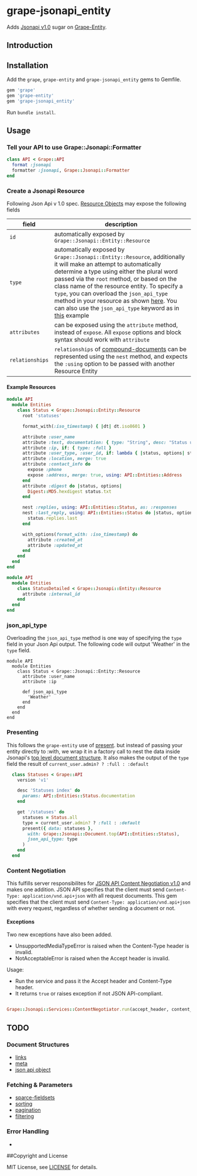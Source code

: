 # grape-jsonapi_entity

Adds [Jsonapi v1.0](http://jsonapi.org/) sugar on [Grape-Entity](https://github.com/ruby-grape/grape-entity).

## Introduction


## Installation

Add the `grape`, `grape-entity` and `grape-jsonapi_entity` gems to Gemfile.

```ruby
gem 'grape'
gem 'grape-entity'
gem 'grape-jsonapi_entity'
```

Run `bundle install`.

## Usage

### Tell your API to use Grape::Jsonapi::Formatter

```ruby
class API < Grape::API
  format :jsonapi
  formatter :jsonapi, Grape::Jsonapi::Formatter
end
```

### Create a Jsonapi Resource

Following Json Api v 1.0 spec.  [Resource Objects](http://jsonapi.org/format/#document-resource-objects)
may expose the following fields

field | description
------------ | -------------
`id` | automatically exposed by `Grape::Jsonapi::Entity::Resource`
`type` | automatically exposed by `Grape::Jsonapi::Entity::Resource`, additionally it will make an attempt to automatically determine a type using either the plural word passed via the `root` method, or based on the class name of the resource entity.  To specify a `type`, you can overload the `json_api_type` method in your resource as shown [here](#json_api_type).  You can also use the `json_api_type` keyword as in [this](#presenting) example 
`attributes` | can be exposed using the `attribute` method, instead of `expose`.  All `expose` options and block syntax should work with `attribute`
`relationships` | `relationships` of [compound-documents](http://jsonapi.org/format/#document-compound-documents) can be represented using the `nest` method, and expects the `:using` option to be passed with another Resource Entity

#### Example Resources

```ruby
module API
  module Entities
    class Status < Grape::Jsonapi::Entity::Resource
      root 'statuses'

      format_with(:iso_timestamp) { |dt| dt.iso8601 }

      attribute :user_name
      attribute :text, documentation: { type: "String", desc: "Status update text." }
      attribute :ip, if: { type: :full }
      attribute :user_type, :user_id, if: lambda { |status, options| status.user.public? }
      attribute :location, merge: true
      attribute :contact_info do
        expose :phone
        expose :address, merge: true, using: API::Entities::Address
      end
      attribute :digest do |status, options|
        Digest::MD5.hexdigest status.txt
      end

      nest :replies, using: API::Entities::Status, as: :responses
      nest :last_reply, using: API::Entities::Status do |status, options|
        status.replies.last
      end

      with_options(format_with: :iso_timestamp) do
        attribute :created_at
        attribute :updated_at
      end
    end
  end
end

module API
  module Entities
    class StatusDetailed < Grape::Jsonapi::Entity::Resource
      attribute :internal_id
    end
  end
end
```

### json_api_type
Overloading the `json_api_type` method is one way of specifying the `type` field in your Json Api output.  The following code will output 'Weather' in the `type` field.

```
module API
  module Entities
    class Status < Grape::Jsonapi::Entity::Resource
      attribute :user_name
      attribute :ip

      def json_api_type
        'Weather'
      end
    end
  end
end
```

### Presenting

This follows the `grape-entity` use of [present](https://github.com/ruby-grape/grape#restful-model-representations).
but instead of passing your entity directly to :with, we wrap it in a factory call to nest the data inside Jsonapi's
[top level document structure](http://jsonapi.org/format/#document-top-level).  It also makes the output of the `type` field the result of `current_user.admin? ? :full : :default`

```ruby
  class Statuses < Grape::API
    version 'v1'

    desc 'Statuses index' do
      params: API::Entities::Status.documentation
    end

    get '/statuses' do
      statuses = Status.all
      type = current_user.admin? ? :full : :default
      present({ data: statuses },
        with: Grape::Jsonapi::Document.top(API::Entities::Status),
        json_api_type: type
      )
    end
  end
```

### Content Negotiation

This fulfills server responsibilites for [JSON API Content Negotiation v1.0](http://jsonapi.org/format/#content-negotiation)
and makes one addition. JSON API specifies that the client must send `Content-Type: application/vnd.api+json` with all
request documents. This gem specifies that the client must send `Content-Type: application/vnd.api+json` with every request,
regardless of whether sending a document or not.

#### Exceptions
Two new exceptions have also been added.
* UnsupportedMediaTypeError is raised when the Content-Type header is invalid.
* NotAcceptableError is raised when the Accept header is invalid.

Usage:
* Run the service and pass it the Accept header and Content-Type header.
* It returns `true` or raises exception if not JSON API-compliant.

```ruby

Grape::Jsonapi::Services::ContentNegotiator.run(accept_header, content_type)

```

## TODO

### Document Structures
- [links](http://jsonapi.org/format/#document-links)
- [meta](http://jsonapi.org/format/#document-meta)
- [json api object](http://jsonapi.org/format/#document-jsonapi-object)

### Fetching & Parameters
- [sparce-fieldsets](http://jsonapi.org/format/#fetching-sparse-fieldsets)
- [sorting](http://jsonapi.org/format/#fetching-sorting)
- [pagination](http://jsonapi.org/format/#fetching-pagination)
- [filtering](http://jsonapi.org/format/#fetching-filtering)

### Error Handling
-

##Copyright and License

MIT License, see [LICENSE](LICENSE) for details.
